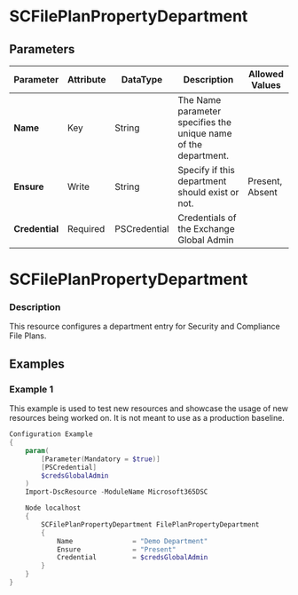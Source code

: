 ﻿# SCFilePlanPropertyDepartment

## Parameters

| Parameter | Attribute | DataType | Description | Allowed Values |
| --- | --- | --- | --- | --- |
| **Name** | Key | String | The Name parameter specifies the unique name of the department. ||
| **Ensure** | Write | String | Specify if this department should exist or not. |Present, Absent|
| **Credential** | Required | PSCredential | Credentials of the Exchange Global Admin ||

# SCFilePlanPropertyDepartment

### Description

This resource configures a department entry for Security and
Compliance File Plans.

## Examples

### Example 1

This example is used to test new resources and showcase the usage of new resources being worked on.
It is not meant to use as a production baseline.

```powershell
Configuration Example
{
    param(
        [Parameter(Mandatory = $true)]
        [PSCredential]
        $credsGlobalAdmin
    )
    Import-DscResource -ModuleName Microsoft365DSC

    Node localhost
    {
        SCFilePlanPropertyDepartment FilePlanPropertyDepartment
        {
            Name               = "Demo Department"
            Ensure             = "Present"
            Credential         = $credsGlobalAdmin
        }
    }
}
```

